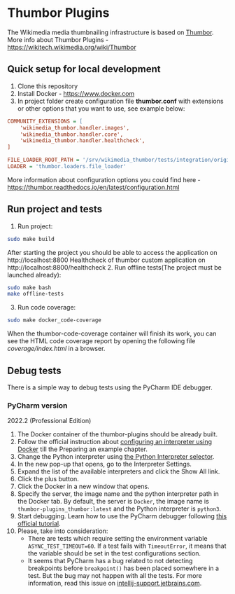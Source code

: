 # Thumbor Plugins

The Wikimedia media thumbnailing infrastructure is based on [Thumbor](https://github.com/thumbor/thumbor).
More info about Thumbor Plugins - https://wikitech.wikimedia.org/wiki/Thumbor

## Quick setup for local development

1. Clone this repository
2. Install Docker - https://www.docker.com
3. In project folder create configuration file **thumbor.conf** with extensions or other options that you want to use, see example below:
```ini
COMMUNITY_EXTENSIONS = [
    'wikimedia_thumbor.handler.images',
    'wikimedia_thumbor.handler.core',
    'wikimedia_thumbor.handler.healthcheck',
]

FILE_LOADER_ROOT_PATH = '/srv/wikimedia_thumbor/tests/integration/originals'
LOADER = 'thumbor.loaders.file_loader'
```
More information about configuration options you could find here - https://thumbor.readthedocs.io/en/latest/configuration.html

## Run project and tests

1. Run project:
```bash
sudo make build
```
After starting the project you should be able to access the application on http://localhost:8800
Healthcheck of thumbor custom application on http://localhost:8800/healthcheck
2. Run offline tests(The project must be launched already):
```bash
sudo make bash
make offline-tests
```
3. Run code coverage:
```bash
sudo make docker_code-coverage
```
When the thumbor-code-coverage container will finish its work, you can see the HTML code coverage report
by opening the following file *coverage/index.html* in a browser.

## Debug tests

There is a simple way to debug tests using the PyCharm IDE debugger.
### PyCharm version
2022.2 (Professional Edition)
1. The Docker container of the thumbor-plugins should be already built.
2. Follow the official instruction about
[configuring an interpreter using Docker](https://www.jetbrains.com/help/pycharm/2022.2/using-docker-as-a-remote-interpreter.html)
till the Preparing an example chapter.
3. Change the Python interpreter using
[the Python Interpreter selector](https://www.jetbrains.com/help/pycharm/2022.2/configuring-python-interpreter.html#add-existing-interpreter).
4. In the new pop-up that opens, go to the Interpreter Settings.
5. Expand the list of the available interpreters and click the Show All link.
6. Click the plus button.
7. Click the Docker in a new window that opens.
8. Specify the server, the image name and the python interpreter path in the Docker tab. By default, the server is
`Docker`, the image name is `thumbor-plugins_thumbor:latest` and the Python interpreter is `python3`.
9. Start debugging. Learn how to use the PyCharm debugger following
[this official tutorial](https://www.jetbrains.com/help/pycharm/2022.2/part-1-debugging-python-code.html).
10. Please, take into consideration:
    * There are tests which require setting the environment variable `ASYNC_TEST_TIMEOUT=60`. If a test fails with
    `TimeoutError`, it means that the variable should be set in the test configurations section.
    * It seems that PyCharm has a bug related to not detecting breakpoints before `breakpoint()` has been placed
    somewhere in a test. But the bug may not happen with all the tests. For more information, read this issue on
    [intellij-support.jetbrains.com](https://intellij-support.jetbrains.com/hc/en-us/community/posts/360008107400-PyCharm-2020-1-not-stopping-on-breakpoints-anymore-).